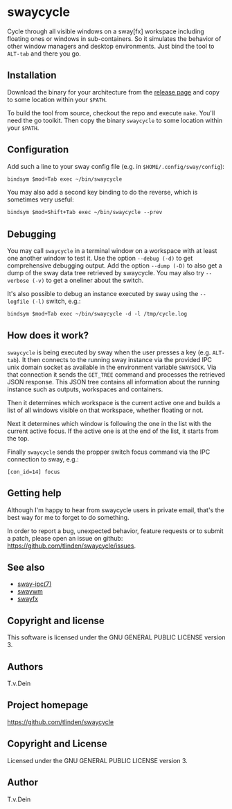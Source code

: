 # swaycycle

Cycle through  all visible windows  on a sway[fx]  workspace including
floating  ones or  windows  in sub-containers.   So  it simulates  the
behavior of other window managers  and desktop environments. Just bind
the tool to `ALT-tab` and there you go.


## Installation

Download  the   binary  for   your  architecture  from   the  [release
page](https://github.com/TLINDEN/swaycycle/releases) and copy to
some location within your `$PATH`.

To  build  the  tool  from  source,  checkout  the  repo  and  execute
`make`. You'll need  the go toolkit. Then copy  the binary `swaycycle`
to some location within your `$PATH`.

## Configuration

Add such a line to your sway config file (e.g. in `$HOME/.config/sway/config`):

```default
bindsym $mod+Tab exec ~/bin/swaycycle
```

You may  also add  a second key  binding to do  the reverse,  which is
sometimes very useful:

```default
bindsym $mod+Shift+Tab exec ~/bin/swaycycle --prev
```

## Debugging

You may call `swaycycle` in a terminal window on a workspace with at
least one another window to test it. Use the option `--debug (-d)` to
get comprehensive debugging output. Add the option `--dump (-D)` to
also get a dump of the sway data tree retrieved by swaycycle. You may
also try `--verbose (-v)` to get a oneliner about the switch.

It's also possible to debug an instance executed by sway using the
`--logfile (-l)` switch, e.g.:

```default
bindsym $mod+Tab exec ~/bin/swaycycle -d -l /tmp/cycle.log
```

## How does it work?

`swaycycle` is being executed by sway when the user presses a key
(e.g. `ALT-tab`). It then connects to the running sway instance via
the provided IPC unix domain socket as available in the environment
variable `SWAYSOCK`. Via that connection it sends the `GET_TREE`
command and processes the retrieved JSON response. This JSON tree
contains all information about the running instance such as outputs,
workspaces and containers.

Then it determines which workspace is the current active one and
builds a list of all windows visible on that workspace, whether
floating or not.

Next it determines which window is following the one in the list with
the current active focus. If the active one is at the end of the list,
it starts from the top.

Finally `swaycycle` sends the propper switch focus command via the IPC
connection to sway, e.g.:

`[con_id=14] focus`

## Getting help

Although I'm happy to hear from swaycycle users in private email, that's the
best way for me to forget to do something.

In order to report a bug,  unexpected behavior, feature requests or to
submit    a    patch,    please    open   an    issue    on    github:
https://github.com/tlinden/swaycycle/issues.

## See also

- [sway-ipc(7)](https://www.mankier.com/7/sway-ipc)
- [swaywm](https://github.com/swaywm/sway/)
- [swayfx](https://github.com/WillPower3309/swayfx)

## Copyright and license

This software is licensed under the GNU GENERAL PUBLIC LICENSE version 3.

## Authors

T.v.Dein <tom AT vondein DOT org>

## Project homepage

https://github.com/tlinden/swaycycle

## Copyright and License

Licensed under the GNU GENERAL PUBLIC LICENSE version 3.

## Author

T.v.Dein <tom AT vondein DOT org>
